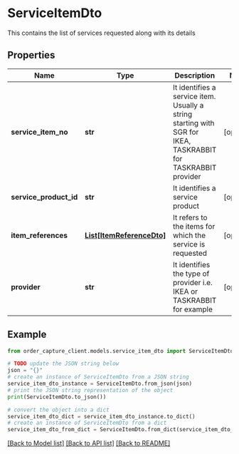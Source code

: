 # ServiceItemDto

This contains the list of services requested along with its details

## Properties

Name | Type | Description | Notes
------------ | ------------- | ------------- | -------------
**service_item_no** | **str** | It identifies a service item. Usually a string starting with SGR for IKEA, TASKRABBIT for TASKRABBIT provider | [optional] 
**service_product_id** | **str** | It identifies a service product | [optional] 
**item_references** | [**List[ItemReferenceDto]**](ItemReferenceDto.md) | It refers to the items for which the service is requested | [optional] 
**provider** | **str** | It identifies the type of provider i.e. IKEA or TASKRABBIT for example | [optional] 

## Example

```python
from order_capture_client.models.service_item_dto import ServiceItemDto

# TODO update the JSON string below
json = "{}"
# create an instance of ServiceItemDto from a JSON string
service_item_dto_instance = ServiceItemDto.from_json(json)
# print the JSON string representation of the object
print(ServiceItemDto.to_json())

# convert the object into a dict
service_item_dto_dict = service_item_dto_instance.to_dict()
# create an instance of ServiceItemDto from a dict
service_item_dto_from_dict = ServiceItemDto.from_dict(service_item_dto_dict)
```
[[Back to Model list]](../README.md#documentation-for-models) [[Back to API list]](../README.md#documentation-for-api-endpoints) [[Back to README]](../README.md)


